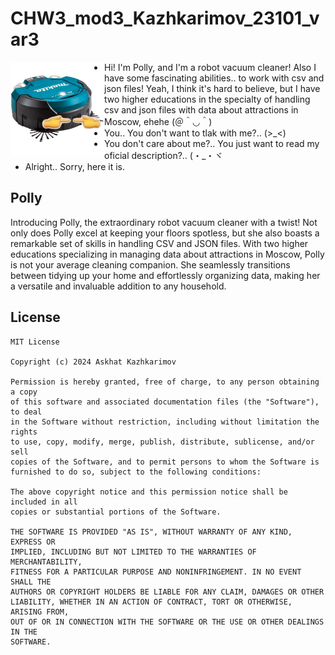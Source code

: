 # CHW3_mod3_Kazhkarimov_23101_var3
<img src="https://github.com/justcipunz/CHW3_mod3_Kazhkarimov_23101_var3/blob/master/pilesos.jpg" height="150" align="left">

- Hi! I'm Polly, and I'm a robot vacuum cleaner! Also I have some fascinating abilities.. to work with csv and json files! Yeah, I think it's hard to believe, but I have two higher educations in the specialty of handling csv and json files with data about attractions in Moscow, ehehe (＠＾◡＾)
- You.. You don't want to tlak with me?..	(>_<)
- You don't care about me?.. You just want to read my oficial description?..	(・_・ヾ
- Alright.. Sorry, here it is.

## Polly
Introducing Polly, the extraordinary robot vacuum cleaner with a twist! Not only does Polly excel at keeping your floors spotless, but she also boasts a remarkable set of skills in handling CSV and JSON files. With two higher educations specializing in managing data about attractions in Moscow, Polly is not your average cleaning companion. She seamlessly transitions between tidying up your home and effortlessly organizing data, making her a versatile and invaluable addition to any household.

## License
```
MIT License

Copyright (c) 2024 Askhat Kazhkarimov

Permission is hereby granted, free of charge, to any person obtaining a copy
of this software and associated documentation files (the "Software"), to deal
in the Software without restriction, including without limitation the rights
to use, copy, modify, merge, publish, distribute, sublicense, and/or sell
copies of the Software, and to permit persons to whom the Software is
furnished to do so, subject to the following conditions:

The above copyright notice and this permission notice shall be included in all
copies or substantial portions of the Software.

THE SOFTWARE IS PROVIDED "AS IS", WITHOUT WARRANTY OF ANY KIND, EXPRESS OR
IMPLIED, INCLUDING BUT NOT LIMITED TO THE WARRANTIES OF MERCHANTABILITY,
FITNESS FOR A PARTICULAR PURPOSE AND NONINFRINGEMENT. IN NO EVENT SHALL THE
AUTHORS OR COPYRIGHT HOLDERS BE LIABLE FOR ANY CLAIM, DAMAGES OR OTHER
LIABILITY, WHETHER IN AN ACTION OF CONTRACT, TORT OR OTHERWISE, ARISING FROM,
OUT OF OR IN CONNECTION WITH THE SOFTWARE OR THE USE OR OTHER DEALINGS IN THE
SOFTWARE.
```
